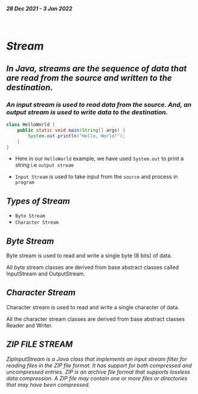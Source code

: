 #### _28 Dec 2021 - 3 Jan 2022_
<br>

# _Stream_
## _In Java, streams are the sequence of data that are read from the source and written to the destination._

### _An input stream is used to read data from the source. And, an output stream is used to write data to the destination._

```java
class HelloWorld {
    public static void main(String[] args) {
        System.out.println("Hello, World!"); 
    }
}
```

- Here in our `HelloWorld` example, we have used `System.out` to print a string i.e `output stream`

- `Input Stream` is used to take input from the `source` and process in `program`


## _Types of Stream_
- `Byte Stream`
- `Character Stream`

## _Byte Stream_
Byte stream is used to read and write a single byte (8 bits) of data.

All byte stream classes are derived from base abstract classes called InputStream and OutputStream.

## _Character Stream_
Character stream is used to read and write a single character of data.

All the character stream classes are derived from base abstract classes Reader and Writer.

## _ZIP FILE STREAM_
_ZipInputStream is a Java class that implements an input stream filter for reading files in the ZIP file format. It has support for both compressed and uncompressed entries. ZIP is an archive file format that supports lossless data compression. A ZIP file may contain one or more files or directories that may have been compressed._
